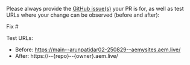 Please always provide the [GitHub issue(s)](../issues) your PR is for, as well as test URLs where your change can be observed (before and after):

Fix #<gh-issue-id>

Test URLs:
- Before: https://main--arunpatidar02-250829--aemysites.aem.live/
- After: https://<branch>--{repo}--{owner}.aem.live/
